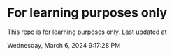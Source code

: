 # For learning purposes only
This repo is for learning purposes only.
Last updated at

Wednesday, March 6, 2024 9:17:28 PM

